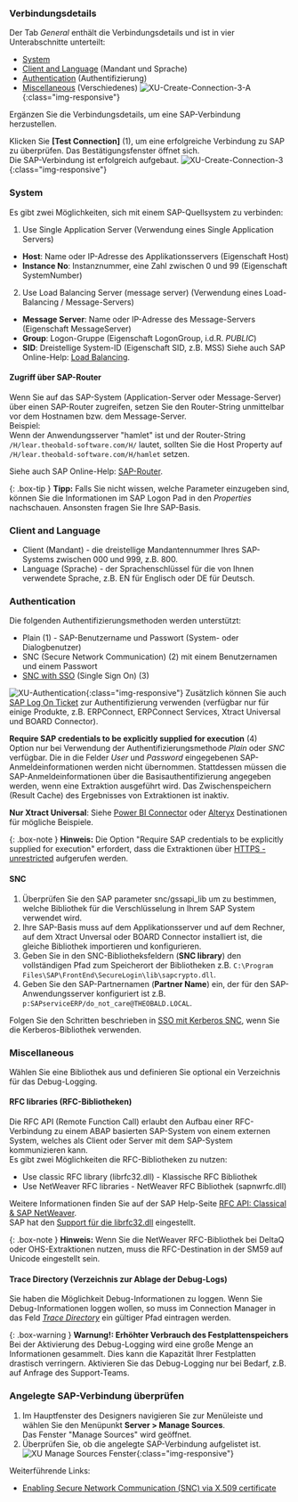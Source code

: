 


### Verbindungsdetails

Der Tab *General* enthält die Verbindungsdetails und ist in vier Unterabschnitte unterteilt:
- [System](#system)
- [Client and Language](#client-and-language) (Mandant und Sprache)
- [Authentication](#authentication) (Authentifizierung)
- [Miscellaneous](#miscellaneous) (Verschiedenes)
![XU-Create-Connection-3-A](/img/content/xu/sap_source-details.png){:class="img-responsive"}

Ergänzen Sie die Verbindungsdetails, um eine SAP-Verbindung herzustellen.


Klicken Sie **[Test Connection]** (1), um eine erfolgreiche Verbindung zu SAP zu überprüfen. 
Das Bestätigungsfenster öffnet sich. <br>
Die SAP-Verbindung ist erfolgreich aufgebaut. 
![XU-Create-Connection-3](/img/content/xu_test_connection.png){:class="img-responsive"}


### System
Es gibt zwei Möglichkeiten, sich mit einem SAP-Quellsystem zu verbinden:

1. Use Single Application Server (Verwendung eines Single Application Servers)
- **Host**:  Name oder IP-Adresse des Applikationsservers (Eigenschaft Host) 
- **Instance No**: Instanznummer, eine Zahl zwischen 0 und 99 (Eigenschaft SystemNumber)

2. Use Load Balancing Server (message server) (Verwendung eines Load-Balancing / Message-Servers)
- **Message Server**: Name oder IP-Adresse des Message-Servers (Eigenschaft MessageServer) 
- **Group**: Logon-Gruppe (Eigenschaft LogonGroup, i.d.R. *PUBLIC*)
- **SID**: Dreistellige System-ID (Eigenschaft SID, z.B. MSS) 
Siehe auch SAP Online-Help: [Load Balancing](https://help.sap.com/saphelp_nwpi711/helpdata/en/c4/3a644c505211d189550000e829fbbd/content.htm?no_cache=true).


#### Zugriff über SAP-Router

Wenn Sie auf das SAP-System (Application-Server oder Message-Server) über einen SAP-Router zugreifen, setzen Sie den Router-String unmittelbar vor dem Hostnamen bzw. dem Message-Server. <br>
Beispiel: <br>
Wenn der Anwendungsserver "hamlet" ist und der Router-String ``/H/lear.theobald-software.com/H/`` lautet, sollten Sie die Host Property auf ``/H/lear.theobald-software.com/H/hamlet`` setzen.

Siehe auch SAP Online-Help: [SAP-Router](https://help.sap.com/saphelp_nw70/helpdata/de/4f/992df1446d11d189700000e8322d00/content.htm?no_cache=true). <br>

{: .box-tip }
**Tipp:** Falls Sie nicht wissen, welche Parameter einzugeben sind, können Sie die Informationen im SAP Logon Pad in den *Properties* nachschauen. Ansonsten fragen Sie Ihre SAP-Basis.
 

### Client and Language 

- Client (Mandant) -  die dreistellige Mandantennummer Ihres SAP-Systems zwischen 000 und 999, z.B. 800. 
- Language (Sprache) - der Sprachenschlüssel für die von Ihnen verwendete Sprache, z.B. EN für Englisch oder DE für Deutsch.


### Authentication 
Die folgenden Authentifizierungsmethoden werden unterstützt:
- Plain (1) - SAP-Benutzername und Passwort (System- oder Dialogbenutzer)
- SNC (Secure Network Communication) (2) mit einem Benutzernamen und einem Passwort
- [SNC with SSO](../fortgeschrittene-techniken/sap-single-sign-on) (Single Sign On) (3)
	
![XU-Authentication](/img/content/xu/sap-details-authentication.png){:class="img-responsive"} 
Zusätzlich können Sie auch [SAP Log On Ticket](../fortgeschrittene-techniken/sap-single-sign-on/sso-mit-sap-logon-ticket) zur Authentifizierung verwenden (verfügbar nur für einige Produkte, z.B. ERPConnect, ERPConnect Services, Xtract Universal und BOARD Connector).

**Require SAP credentials to be explicitly supplied for execution** (4) <br>
Option nur bei Verwendung der Authentifizierungsmethode *Plain* oder *SNC* verfügbar. Die in die Felder *User* und *Password* eingegebenen SAP-Anmeldeinformationen werden nicht übernommen.
Stattdessen müssen die SAP-Anmeldeinformationen über die Basisauthentifizierung angegeben werden, wenn eine Extraktion ausgeführt wird. 
Das Zwischenspeichern (Result Cache) des Ergebnisses von Extraktionen ist inaktiv.

**Nur Xtract Universal**: Siehe [Power BI Connector](https://help.theobald-software.com/de/xtract-universal/xu-destinationen/Power-BI-Connector/pbi-SSO) oder [Alteryx](https://help.theobald-software.com/de/xtract-universal/xu-destinationen/alteryx-de/einstellungen-alteryx-plugin-de#verbindung) Destinationen für mögliche Beispiele. 

{: .box-note }
**Hinweis:** Die Option "Require SAP credentials to be explicitly supplied for execution" erfordert, dass die Extraktionen über [HTTPS - unrestricted](../server/server_einstellungen#web-server) aufgerufen werden.


#### SNC

1. Überprüfen Sie den SAP parameter snc/gssapi_lib um zu bestimmen, welche Bibliothek für die Verschlüsselung in Ihrem SAP System verwendet wird.
2. Ihre SAP-Basis muss auf dem Applikationsserver und auf dem Rechner, auf dem Xtract Unversal oder BOARD Connector installiert ist, die gleiche Bibliothek importieren und konfigurieren.
3. Geben Sie in den SNC-Bibliotheksfeldern (**SNC library**) den vollständigen Pfad zum Speicherort der Bibliotheken z.B. `C:\Program Files\SAP\FrontEnd\SecureLogin\lib\sapcrypto.dll`.
4. Geben Sie den SAP-Partnernamen (**Partner Name**) ein, der für den SAP-Anwendungsserver konfiguriert ist z.B. `p:SAPserviceERP/do_not_care@THEOBALD.LOCAL`.

Folgen Sie den Schritten beschrieben in  [SSO mit Kerberos SNC](../fortgeschrittene-techniken/sap-single-sign-on/sso-mit-kerberos-snc), wenn Sie die Kerberos-Bibliothek verwenden.

### Miscellaneous

Wählen Sie eine Bibliothek aus und definieren Sie optional ein Verzeichnis für das Debug-Logging.


#### RFC libraries (RFC-Bibliotheken)
Die RFC API (Remote Function Call) erlaubt den Aufbau einer RFC-Verbindung zu einem ABAP basierten SAP-System von einem externen System, welches als Client oder Server mit dem SAP-System kommunizieren kann. <br>
Es gibt zwei Möglichkeiten die RFC-Bibliotheken zu nutzen:
- Use classic RFC library (librfc32.dll) - Klassische RFC Bibliothek 
- Use NetWeaver RFC libraries - NetWeaver RFC Bibliothek (sapnwrfc.dll)


Weitere Informationen finden Sie auf der SAP Help-Seite [RFC API: Classical & SAP NetWeaver](https://help.sap.com/doc/saphelp_nw73ehp1/7.31.19/en-US/48/a994a77e28674be10000000a421937/frameset.htm).<br>
SAP hat den [Support für die librfc32.dll](https://blogs.sap.com/2012/08/15/support-for-classic-rfc-library-ends-march-2016/) eingestellt. 

{: .box-note }
**Hinweis:** Wenn Sie die NetWeaver RFC-Bibliothek bei DeltaQ oder OHS-Extraktionen nutzen, muss die RFC-Destination in der SM59 auf Unicode eingestellt sein.


#### Trace Directory (Verzeichnis zur Ablage der Debug-Logs)
Sie haben die Möglichkeit Debug-Informationen zu loggen. Wenn Sie Debug-Informationen loggen wollen, so muss im Connection Manager in das Feld [*Trace Directory*](https://kb.theobald-software.com/general/how-to-activate-tracing-for-xtract-products) ein gültiger Pfad eintragen werden. <br> 

{: .box-warning }
**Warnung!: Erhöhter Verbrauch des Festplattenspeichers** <br>
Bei der Aktivierung des Debug-Logging wird eine große Menge an Informationen gesammelt. Dies kann die Kapazität Ihrer Festplatten drastisch verringern.
Aktivieren Sie das Debug-Logging nur bei Bedarf, z.B. auf Anfrage des Support-Teams.



### Angelegte SAP-Verbindung überprüfen

1. Im Hauptfenster des Designers navigieren Sie zur Menüleiste und wählen Sie den Menüpunkt **Server > Manage Sources**.<br>
Das Fenster "Manage Sources" wird geöffnet.<br>
2. Überprüfen Sie, ob die angelegte SAP-Verbindung aufgelistet ist. 
![XU Manage Sources Fenster](/img/content/xu_manage_source_2.png){:class="img-responsive"}


Weiterführende Links:
- [Enabling Secure Network Communication (SNC) via X.509 certificate](https://kb.theobald-software.com/sap/enable-snc-using-pse-file)
